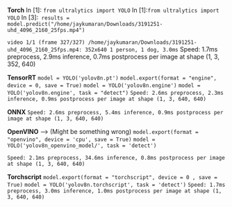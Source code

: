 
**Torch**
In [1]: `from ultralytics import YOLO`
In [1]:`from ultralytics import YOLO`
In [3]:` results = model.predict("/home/jaykumaran/Downloads/3191251-uhd_4096_2160_25fps.mp4")`


`video 1/1 (frame 327/327) /home/jaykumaran/Downloads/3191251-uhd_4096_2160_25fps.mp4: 352x640 1 person, 1 dog, 3.0ms`
Speed: 1.7ms preprocess, 2.9ms inference, 0.7ms postprocess per image at shape (1, 3, 352, 640)



**TensorRT**
`model = YOLO('yolov8n.pt')`
`model.export(format = "engine", device = 0, save = True)`
`model = YOLO('yolov8n.engine')`
`model = YOLO('yolov8n.engine', task = "detect")`
`Speed: 2.6ms preprocess, 2.3ms inference, 0.9ms postprocess per image at shape (1, 3, 640, 640)`


**ONNX**
`Speed: 2.6ms preprocess, 5.4ms inference, 0.9ms postprocess per image at shape (1, 3, 640, 640)`


**OpenVINO**  --> (Might be something wrong)
`model.export(format = "openvino", device = 'cpu', save = True)`
`model = YOLO('yolov8n_openvino_model/', task = 'detect')`

`Speed: 2.1ms preprocess, 34.6ms inference, 0.8ms postprocess per image at shape (1, 3, 640, 640)`


**Torchscript**
`model.export(format = "torchscript", device = 0 , save = True)`
`model = YOLO('yolov8n.torchscript', task = 'detect')`
`Speed: 1.7ms preprocess, 3.0ms inference, 1.0ms postprocess per image at shape (1, 3, 640, 640)`
